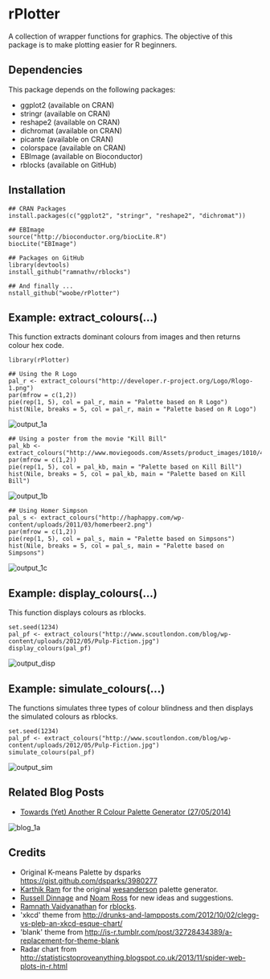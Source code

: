 rPlotter
========

A collection of wrapper functions for graphics. The objective of this package is to make plotting easier for R beginners.

## Dependencies

This package depends on the following packages:
- ggplot2 (available on CRAN)
- stringr (available on CRAN)
- reshape2 (available on CRAN)
- dichromat (available on CRAN)
- picante (available on CRAN)
- colorspace (available on CRAN)
- EBImage (available on Bioconductor)
- rblocks (available on GitHub)

## Installation

```
## CRAN Packages
install.packages(c("ggplot2", "stringr", "reshape2", "dichromat"))

## EBImage
source("http://bioconductor.org/biocLite.R")
biocLite("EBImage")

## Packages on GitHub
library(devtools)
install_github("ramnathv/rblocks")

## And finally ...
nstall_github("woobe/rPlotter")
```

## Example: extract_colours(...)

This function extracts dominant colours from images and then returns colour hex code.

```
library(rPlotter)
```
```
## Using the R Logo
pal_r <- extract_colours("http://developer.r-project.org/Logo/Rlogo-1.png")
par(mfrow = c(1,2))
pie(rep(1, 5), col = pal_r, main = "Palette based on R Logo")
hist(Nile, breaks = 5, col = pal_r, main = "Palette based on R Logo")
```

![output_1a](http://i.imgur.com/41Q40Hk.png)

```
## Using a poster from the movie "Kill Bill"
pal_kb <- extract_colours("http://www.moviegoods.com/Assets/product_images/1010/477803.1010.A.jpg")
par(mfrow = c(1,2))
pie(rep(1, 5), col = pal_kb, main = "Palette based on Kill Bill")
hist(Nile, breaks = 5, col = pal_kb, main = "Palette based on Kill Bill")
```

![output_1b](http://i.imgur.com/XUqOTSk.png)

```
## Using Homer Simpson
pal_s <- extract_colours("http://haphappy.com/wp-content/uploads/2011/03/homerbeer2.png")
par(mfrow = c(1,2))
pie(rep(1, 5), col = pal_s, main = "Palette based on Simpsons")
hist(Nile, breaks = 5, col = pal_s, main = "Palette based on Simpsons")
```

![output_1c](http://i.imgur.com/BiNAO9H.png)


## Example: display_colours(...)

This function displays colours as rblocks.

```
set.seed(1234)
pal_pf <- extract_colours("http://www.scoutlondon.com/blog/wp-content/uploads/2012/05/Pulp-Fiction.jpg")
display_colours(pal_pf)
```

![output_disp](http://i.imgur.com/tpsealV.png)

## Example: simulate_colours(...)

The functions simulates three types of colour blindness and then displays the simulated colours as rblocks.

```
set.seed(1234)
pal_pf <- extract_colours("http://www.scoutlondon.com/blog/wp-content/uploads/2012/05/Pulp-Fiction.jpg")
simulate_colours(pal_pf)
```

![output_sim](http://i.imgur.com/xhQsb5y.png)

## Related Blog Posts

- [Towards (Yet) Another R Colour Palette Generator (27/05/2014)](http://bit.ly/bib_colour1)

![blog_1a](http://i.imgur.com/YwCy6lZ.png)


## Credits

- Original K-means Palette by dsparks https://gist.github.com/dsparks/3980277
- [Karthik Ram](https://github.com/karthik) for the original [wesanderson](https://github.com/karthik/wesanderson) palette generator.
- [Russell Dinnage](https://github.com/rdinnager) and [Noam Ross](https://github.com/noamross) for new ideas and suggestions.
- [Ramnath Vaidyanathan](https://github.com/ramnathv) for [rblocks](https://github.com/ramnathv/rblocks).
- 'xkcd' theme from http://drunks-and-lampposts.com/2012/10/02/clegg-vs-pleb-an-xkcd-esque-chart/  
- 'blank' theme from http://is-r.tumblr.com/post/32728434389/a-replacement-for-theme-blank
- Radar chart from http://statisticstoproveanything.blogspot.co.uk/2013/11/spider-web-plots-in-r.html

